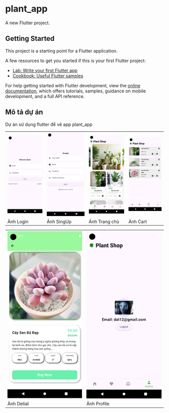 # plant_app

A new Flutter project.

## Getting Started

This project is a starting point for a Flutter application.

A few resources to get you started if this is your first Flutter project:

- [Lab: Write your first Flutter app](https://docs.flutter.dev/get-started/codelab)
- [Cookbook: Useful Flutter samples](https://docs.flutter.dev/cookbook)

For help getting started with Flutter development, view the
[online documentation](https://docs.flutter.dev/), which offers tutorials,
samples, guidance on mobile development, and a full API reference.


## Mô tả dự án 
Dự án sử dụng flutter để vẽ app plant_app
<table>
  <tr>
    <td><img src="images/Login.png" width="300" /></td>
    <td><img src="images/SignUp.png" width="300" /></td>
    <td><img src="images/Main.png" width="300" /></td>
    <td><img src="images/Cart.png" width="300" /></td>
  </tr>
  <tr>
    <td>Ảnh Login</td>
    <td>Ảnh SingUp</td>
    <td>Ảnh Trang chủ</td>
    <td>Ảnh Cart</td>
  </tr>
</table>
<table>
  <tr>
    <td><img src="images/Detial.png" width="300" /></td>
    <td><img src="images/Profile.png" width="300" /></td>

  </tr>
  <tr>
    <td>Ảnh Detial</td>
    <td>Ảnh Profile</td>

  </tr>
</table>






